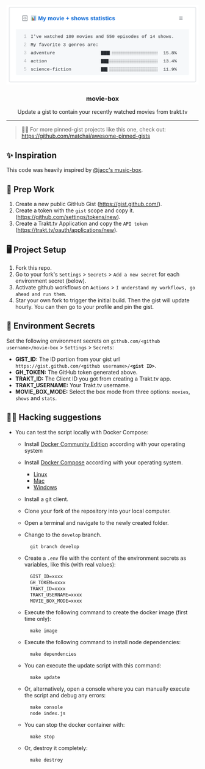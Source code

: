 <p align='center'>
  <img src="https://github.com/LuisAlejandro/movie-box/blob/master/branding/moviebox-preview.png">
  <h3 align="center">movie-box</h3>
  <p align="center">Update a gist to contain your recently watched movies from trakt.tv</p>
</p>

---
> 📌✨ For more pinned-gist projects like this one, check out: https://github.com/matchai/awesome-pinned-gists

## ✨ Inspiration
This code was heavily inspired by [@jacc's music-box](https://github.com/jacc/music-box).

## 🎒 Prep Work

1. Create a new public GitHub Gist (https://gist.github.com/).
2. Create a token with the `gist` scope and copy it. (https://github.com/settings/tokens/new).
3. Create a Trakt.tv Application and copy the `API token` (https://trakt.tv/oauth/applications/new).

## 🖥 Project Setup

1. Fork this repo.
2. Go to your fork's `Settings` > `Secrets` > `Add a new secret` for each environment secret (below).
3. Activate github workflows on `Actions` > `I understand my workflows, go ahead and run them`.
4. Star your own fork to trigger the initial build. Then the gist will update hourly. You can then go to your profile and pin the gist.

## 🤫 Environment Secrets

Set the following environment secrets on `github.com/<github username>/movie-box` > `Settings` > `Secrets`:

- **GIST_ID:** The ID portion from your gist url `https://gist.github.com/<github username>/`**`<gist ID>`**.
- **GH_TOKEN:** The GitHub token generated above.
- **TRAKT_ID:** The Client ID you got from creating a Trakt.tv app.
- **TRAKT_USERNAME:** Your Trakt.tv username.
- **MOVIE_BOX_MODE:** Select the box mode from three options: `movies`, `shows` and `stats`.

## 🕵🏾 Hacking suggestions

- You can test the script locally with Docker Compose:

  * Install [Docker Community Edition](https://docs.docker.com/install/#supported-platforms) according with your operating system
  * Install [Docker Compose](https://docs.docker.com/compose/install/) according with your operating system.

      - [Linux](https://docs.docker.com/compose/install/#install-compose-on-linux-systems)
      - [Mac](https://docs.docker.com/compose/install/#install-compose-on-macos)
      - [Windows](https://docs.docker.com/compose/install/#install-compose-on-windows-desktop-systems)

  * Install a git client.
  * Clone your fork of the repository into your local computer.
  * Open a terminal and navigate to the newly created folder.
  * Change to the `develop` branch.

          git branch develop

  * Create a `.env` file with the content of the environment secrets as variables, like this (with real values):

          GIST_ID=xxxx
          GH_TOKEN=xxxx
          TRAKT_ID=xxxx
          TRAKT_USERNAME=xxxx
          MOVIE_BOX_MODE=xxxx

  * Execute the following command to create the docker image (first time only):

          make image

  * Execute the following command to install node dependencies:

          make dependencies

  * You can execute the update script with this command:

          make update

  * Or, alternatively, open a console where you can manually execute the script and debug any errors:

          make console
          node index.js

  * You can stop the docker container with:
  
          make stop

  * Or, destroy it completely:
  
          make destroy
  
